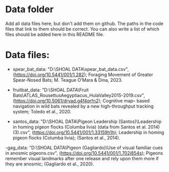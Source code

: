 # Data folder
Add all data files here, but don't add them on github. The paths in the code files that link to them should be correct. 
You can also write a list of which files should be added here in this README file.

# Data files:
- spear_bat_data: "D:\SHOAL DATA\spear_bat_data.csv", (https://doi.org/10.5441/001/1.282); Foraging Movement of Greater Spear-Nosed Bats; M. Teague O’Mara & 
                   Dina, 2023.
  
- fruitbat_data: "D:\SHOAL DATA\Fruit Bats\ATLAS_RousettusAegyptiacus_HulaValley2015-2019.csv", (https://doi.org/10.5061/dryad.g4f4qrfn2); Cognitive map– 
                  based navigation in wild bats revealed by a new high-throughput tracking system; Toledo et al., 2020.
  
- santos_data: "D:\SHOAL DATA\Pigeon Leadership (Santos)\Leadership in homing pigeon flocks (Columba livia) (data from Santos et al. 2014) (3).csv", 
                (https://doi.org/10.5441/001/1.33159h1h); Leadership in homing pigeon flocks (Columba livia); (Santos et al., 2014).
  
-gag_data: "D:\SHOAL DATA\Pigeon (Gagliardo)\Use of visual familiar cues in anosmic pigeons.csv", (https://doi.org/10.5441/001/1.702j854s); Pigeons remember 
            visual landmarks after one release and rely upon them more if they are anosmic; (Gagliardo et al., 2020). 




